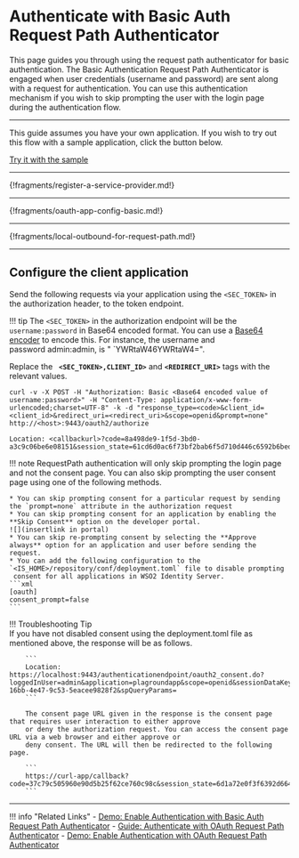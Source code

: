 # Authenticate with Basic Auth Request Path Authenticator

This page guides you through using the request path authenticator for basic authentication. 
The Basic Authentication Request Path Authenticator is engaged when user credentials (username and password) 
are sent along with a request for authentication. You can use this authentication mechanism if you wish to skip 
prompting the user with the login page during the authentication flow.

---

This guide assumes you have your own application. If you wish to try out this flow with a sample application, click the button below. 

<a class="samplebtn_a" href="../../quick-starts/basic-auth-request-path-sample" rel="nofollow noopener">Try it with the sample</a>


----


{!fragments/register-a-service-provider.md!}

----

{!fragments/oauth-app-config-basic.md!}

----
{!fragments/local-outbound-for-request-path.md!}

----

## Configure the client application

Send the following requests via your application using the `<SEC_TOKEN>` in the authorization header, to the token endpoint. 

!!! tip
    The `<SEC_TOKEN>` in the authorization endpoint will be the `username:password` in Base64
    encoded format. You can use a [Base64 encoder](https://www.base64encode.org/) 
    to encode this. For instance, the username and password admin:admin, is "
    `YWRtaW46YWRtaW4=".
    
Replace the **` <SEC_TOKEN>,CLIENT_ID>`** and **`<REDIRECT_URI>`** tags with the relevant values.

    
```tab="Request Format"
curl -v -X POST -H "Authorization: Basic <Base64 encoded value of username:password>" -H "Content-Type: application/x-www-form-urlencoded;charset=UTF-8" -k -d "response_type=<code>&client_id=<client_id>&redirect_uri=<redirect_uri>&scope=openid&prompt=none"  http://<host>:9443/oauth2/authorize
```

```tab="Response Format"
Location: <callbackurl>?code=8a498de9-1f5d-3bd0-a3c9c06be6e08151&session_state=61cd6d0ac6f73bf2bab6f5d710d446c6592b6bedb01c240c1377312118f3e186.N92JLOL5gufcXSwxh2V4xg
```

!!! note
    RequestPath authentication will only skip prompting the login page and not the consent page.
    You can also skip prompting the user consent page using one of the following methods.
    
    * You can skip prompting consent for a particular request by sending the `prompt=none` attribute in the authorization request
    * You can skip prompting consent for an application by enabling the **Skip Consent** option on the developer portal.
    ![](insertlink in portal)
    * You can skip re-prompting consent by selecting the **Approve always** option for an application and user before sending the request.
    * You can add the following configuration to the `<IS_HOME>/repository/conf/deployment.toml` file to disable prompting
     consent for all applications in WSO2 Identity Server.
    ```xml
    [oauth]
    consent_prompt=false
    ```

!!! Troubleshooting Tip  
        If you have not disabled consent using the deployment.toml file as mentioned above, the response will be as follows.
    
        ```
        Location: https://localhost:9443/authenticationendpoint/oauth2_consent.do?loggedInUser=admin&application=plagroundapp&scope=openid&sessionDataKeyConsent=a14f4a5d-16bb-4e47-9c53-5eacee9828f2&spQueryParams=
        ```
    
        The consent page URL given in the response is the consent page that requires user interaction to either approve 
        or deny the authorization request. You can access the consent page URL via a web browser and either approve or 
        deny consent. The URL will then be redirected to the following page.
        
        ```
        https://curl-app/callback?code=37c79c505960e90d5b25f62ce760c98c&session_state=6d1a72e0f3f6392d6648ec5e6ed0
        ```

-----

!!! info "Related Links"
     -   [Demo: Enable Authentication with Basic Auth Request Path Authenticator](../../quick-starts/basic-auth-request-path-sample)
     -   [Guide: Authenticate with OAuth Request Path Authenticator](../../guides/oauth-request-path)
     -   [Demo: Enable Authentication with OAuth Request Path Authenticator](../../quick-starts/oauth-request-path-sample)
           